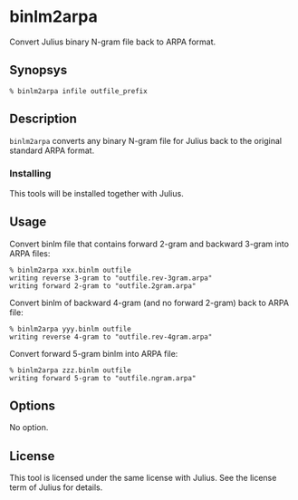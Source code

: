 # binlm2arpa

Convert Julius binary N-gram file back to ARPA format.

## Synopsys

```shell
% binlm2arpa infile outfile_prefix
```

## Description

`binlm2arpa` converts any binary N-gram file for Julius back to the original standard ARPA format.

### Installing

This tools will be installed together with Julius.

## Usage

Convert binlm file that contains forward 2-gram and backward 3-gram into ARPA files:

```shell
% binlm2arpa xxx.binlm outfile
writing reverse 3-gram to "outfile.rev-3gram.arpa"
writing forward 2-gram to "outfile.2gram.arpa"
```

Convert binlm of backward 4-gram (and no forward 2-gram) back to ARPA file:

```shell
% binlm2arpa yyy.binlm outfile
writing reverse 4-gram to "outfile.rev-4gram.arpa"
```

Convert forward 5-gram binlm into ARPA file:

```shell
% binlm2arpa zzz.binlm outfile
writing forward 5-gram to "outfile.ngram.arpa"
```

## Options

No option.

## License

This tool is licensed under the same license with Julius.  See the license term of Julius for details.